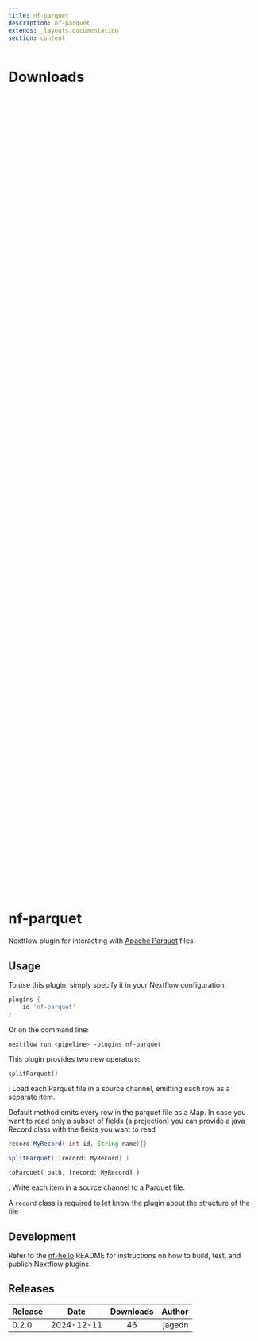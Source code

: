 ```yaml
---
title: nf-parquet
description: nf-parquet
extends: _layouts.documentation
section: content
---
```


# Downloads

<div style="position: relative; height:40vh; width:80vw">
    <canvas id="releases"></canvas>
</div>
<script type="module" src="nf-plugins-stats/docs/nf-parquet/nf-parquet.js"></script>

# nf-parquet

Nextflow plugin for interacting with [Apache Parquet](https://parquet.apache.org/) files.

## Usage

To use this plugin, simply specify it in your Nextflow configuration:

```groovy
plugins {
    id 'nf-parquet'
}
```

Or on the command line:

```bash
nextflow run <pipeline> -plugins nf-parquet
```

This plugin provides two new operators:

`splitParquet()`

: Load each Parquet file in a source channel, emitting each row as a separate item.

Default method emits every row in the parquet file as a Map.
In case you want to read only a subset
of fields (a projection) you can provide a java Record class with the fields you want to read

```groovy
record MyRecord( int id, String name){}

splitParquet( [record: MyRecord] )
```

`toParquet( path, [record: MyRecord] )`

: Write each item in a source channel to a Parquet file.

A `record` class is required to let know the plugin about the structure of the file

## Development

Refer to the [nf-hello](https://github.com/nextflow-io/nf-hello) README for instructions on how to build, test, and publish Nextflow plugins.


## Releases

| Release                               |                       Date                       |                   Downloads                    |                           Author |
| :------------ |:------------------------------------------------:|:----------------------------------------------:|---------------------------------:|
 |  0.2.0                                               | 2024-12-11                                          | 46                                                 | jagedn                                             |
